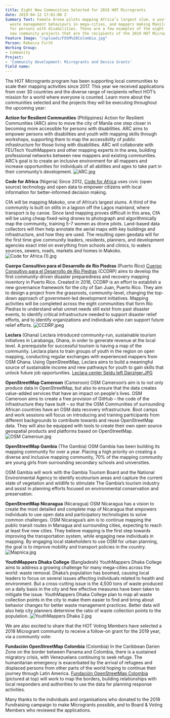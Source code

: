 ```yaml
---
title: Eight New Communities Selected for 2019 HOT Microgrants
date: 2019-04-12 17:01:00 Z
Summary Text: Female drone pilots mapping Africa’s largest slum, a youth group changing
  waste management behaviours in mega-cities, and mappers making Manila more accessible
  for persons with disabilities. These are a few examples of the eight incredible
  new community projects that are the recipients of the 2019 HOT Microgrants!
Feature Image: "/uploads/FOSM%20Colombia.jpg"
Person: Rebecca Firth
Working Group:
- Community
Project:
- 'Community development: Microgrants and Device Grants'
Field name: 
---
```


The HOT Microgrants program has been supporting local communities to scale their mapping activities since 2017. This year we received applications from over 30 countries and the diverse range of recipients reflect HOT’s mission for a world where everyone is counted. Learn more about the communities selected and the projects they will be executing throughout the upcoming year:

**Action for Resilient Communities** (Philippines)
Action for Resilient Communities (ARC) aims to move the city of Manila one step closer in becoming more accessible for persons with disabilities. ARC aims to empower persons with disabilities and youth with mapping skills through workshops, supporting them to map the accessibility of public infrastructure for those living with disabilities. ARC will collaborate with FEUTech YouthMappers and other mapping experts in the area, building professional networks between new mappers and existing communities. ARC’s goal is to create an inclusive environment for all mappers and increase opportunities for individuals of all abilities and ages to take part in their community’s development.
![ARC.jpg](/uploads/ARC.jpg)

**Code for Africa** (Nigeria)
Since 2012, [Code for Africa](https://codeforafrica.org/) uses civic (open source) technology and open data to empower citizens with local information for better-informed decision making. 

CfA will be mapping Makoko, one of Africa’s largest slums. A third of the community is built on stilts in a lagoon off the Lagos mainland, where transport is by canoe. Since land mapping proves difficult in this area, CfA will be using cheap fixed-wing drones to photograph and algorithmically map the community, training 5-7 women as drone pilots. Land-based data collectors will then help annotate the aerial maps with key buildings and infrastructure, and how they are used. The resulting open geodata will for the first time give community leaders, residents, planners, and development agencies exact intel on everything from schools and clinics, to waters sources, sewers, roads, markets and homes in Makoko.
![Code for Africa (1).jpg](/uploads/Code%20for%20Africa%20(1).jpg)

**Cuerpo Consultivo para el Desarrollo de Río Piedras** (Puerto Rico)
[Cuerpo Consultivo para el Desarrollo de Río Piedras](http://ccriopiedras.pr/) (CCDRP) aims to develop the first community-driven disaster preparedness and recovery mapping inventory in Puerto Rico. Created in 2016, CCDRP is an effort to establish a new governance framework for the city of San Juan, Puerto Rico. They aim to design a project from the grassroots, community-level, changing the top-down approach of government-led development initiatives. Mapping activities will be completed across the eight communities that form Río Piedras to understand what unmet needs still exist from past disaster events, to identify critical infrastructure needed to support disaster relief efforts, and to identify organizations and individuals who can support future relief efforts.
![CCDRP.jpeg](/uploads/CCDRP.jpeg)

**Leclara** (Ghana)
Leclara introduced community-run, sustainable tourism initiatives in Larabanga, Ghana, in order to generate revenue at the local level. A prerequisite for successful tourism is having a map of the community. Leclara plans to train groups of youth in the region on open mapping, conducting regular exchanges with experienced mappers from OSM Ghana. Using OpenStreetMap, Leclara aims to build a meaningful source of sustainable income and new pathways for youth to gain skills that unlock future job opportunities. 
[Leclara center Seidu left Danziger.JPG](/uploads/Leclara%20center%20Seidu%20left%20Danziger.JPG)

**OpenStreetMap Cameroon** (Cameroon)
OSM Cameroon’s aim is to not only produce data in OpenStreetMap, but also to ensure that the data creates value-added services that have an impact on people's lives. OSM Cameroon aims to create a free provision of GitHub – the code of the infrastructure they have built – so that the OSM Communities of surrounding African countries have an OSM data recovery infrastructure. Boot camps and work sessions will focus on introducing and training participants from different backgrounds to contribute towards and reuse OpenStreetMap data. They will also be equipped with tools to create their own open source geospatial products and platforms based on OpenStreetMap.
![OSM Cameroun.jpg](/uploads/OSM%20Cameroun.jpg)

**OpenStreetMap Gambia** (The Gambia)
OSM Gambia has been building its mapping community for over a year. Placing a high priority on creating a diverse and inclusive mapping community, 70% of the mapping community are young girls from surrounding secondary schools and universities. 

OSM Gambia will work with the Gambia Tourism Board and the National Environmental Agency to identify ecotourism areas and capture the current state of vegetation and wildlife to stimulate The Gambia’s tourism industry and assist in planning efforts focused on environmental conservation and preservation.

**OpenStreetMap Nicaragua** (Nicaragua)
OSM Nicaragua has a vision to create the most detailed and complete map of Nicaragua that empowers individuals to use open data and participatory technologies to solve common challenges. OSM Nicaragua’s aim is to continue mapping the public transit routes in Managua and surrounding cities, expecting to reach at least five new cities. They believe mapping is the first step towards improving the transportation system, while engaging new individuals in mapping. By engaging local stakeholders to use OSM for urban planning, the goal is to improve mobility and transport policies in the country.
![Mapnica.jpg](/uploads/Mapnica.jpg)

**YouthMappers Dhaka College** (Bangladesh)
YouthMappers Dhaka College aims to address a growing challenge for many mega-cities across the world: waste removal. Dhaka’s population has boomed, causing local leaders to focus on several issues affecting individuals related to health and environment. But a cross-cutting issue is the 4,500 tons of waste produced on a daily basis in the city and few effective measures have been taken to mitigate the issue. YouthMappers Dhaka College plan to map all waste collection points in the city to make them easier to find and bring about behavior changes for better waste management practices. Better data will also help city planners determine the ratio of waste collection points to the population.
![YouthMappers Dhaka 2.jpg](/uploads/YouthMappers%20Dhaka%202.jpg)

We are also excited to share that the HOT Voting Members have selected a 2018 Microgrant community to receive a follow-on grant for the 2019 year, via a community vote:

**Fundación OpenStreetMap Colombia** (Colombia)
In the Caribbean Darien Zone on the border between Panama and Colombia, there is a sustained migratory crisis, with Venezuelans continuing to seek refuge. The humanitarian emergency is exacerbated by the arrival of refugees and displaced persons from other parts of the world hoping to continue their journey through Latin America. [Fundación OpenStreetMap Colombia](https://fosm.openstreetmap.co/e88) (pictured at top) will work to map the borders, building relationships with local responders and authorities to use the data for planning response activities.

Many thanks to the individuals and organisations who donated to the 2018 Fundraising campaign to make Microgrants possible, and to Board & Voting Members who reviewed the applications.
